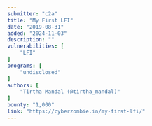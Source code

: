 ```yaml
---
submitter: "c2a"
title: "My First LFI"
date: "2019-08-31"
added: "2024-11-03"
description: ""
vulnerabilities: [
    "LFI"
]
programs: [
    "undisclosed"
]
authors: [
    "Tirtha Mandal (@tirtha_mandal)"
]
bounty: "1,000"
link: "https://cyberzombie.in/my-first-lfi/"
---
```




